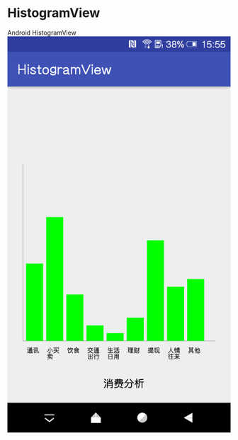 # HistogramView
Android HistogramView
![示例图片](https://github.com/Muran-Hu/HistogramView/blob/master/6ACFFED7F7C2700118B9D262C98AA286.png)
